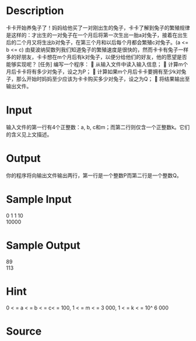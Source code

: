 
# Description

<div class="content">卡卡开始养兔子了！妈妈给他买了一对刚出生的兔子，卡卡了解到兔子的繁殖规律是这样的：才出生的一对兔子在一个月后将第一次生出一胎a对兔子，接着在出生后的二个月又将生出b对兔子，在第三个月和以后每个月都会繁殖c对兔子。(a &lt;= b &lt;= c)
由斐波纳契数列我们知道兔子的繁殖速度是很快的，然而卡卡有兔子一样多的好朋友，卡卡想在m个月后有k对兔子，以便分给他们的好友，他的愿望是否能够实现呢？
[任务]
编写一个程序：
	从输入文件中读入输入信息；
	计算m个月后卡卡将有多少对兔子，设之为P；
	计算如果m个月后卡卡要拥有至少k对兔子，那么开始时妈妈至少应该为卡卡购买多少对兔子，设之为Q；
	将结果输出至输出文件。
</div>

# Input

<div class="content">输入文件的第一行有4个正整数：a, b, c和m；而第二行则仅含一个正整数k。它们的含义见上文描述。
</div>

# Output

<div class="content">你的程序将向输出文件输出两行，第一行是一个整数P而第二行是一个整数Q。
</div>

# Sample Input

<div class="content"><span class="sampledata">0 1 1 10<br/>
10000<br/>
</span></div>

# Sample Output

<div class="content"><span class="sampledata">89<br/>
113<br/>
</span></div>

# Hint

<div class="content"><p>0 &lt; = a   &lt; =  b  &lt; =  c&lt; = 100, 1 &lt; = m &lt; = 3  000, 1 &lt; = k &lt; = 10^ 6 000</p></div>

# Source

<div class="content"><p><a href="problemset.php?search="></a></p></div>

